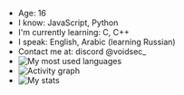 - Age: 16
- I know: JavaScript, Python
- I'm currently learning: C, C++
- I speak: English, Arabic (learning Russian)
- Contact me at: discord @voidsec_
- ![My most used languages](https://github-readme-stats.vercel.app/api/top-langs/?username=kktavoidsec&layout=compact)
- ![Activity graph](https://github-readme-activity-graph.vercel.app/graph?username=kktavoidsec)
- ![My stats](https://github-readme-stats.vercel.app/api?username=kktavoidsec&count_private=true&show_icons=true)
